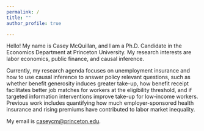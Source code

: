```yaml
---
permalink: /
title: ""
author_profile: true

---
```


Hello! My name is Casey McQuillan, and I am a Ph.D. Candidate in the Economics Department at Princeton University. My research interests are labor economics, public finance, and causal inference. 

Currently, my research agenda focuses on unemployment insurance and how to use causal inference to answer policy relevant questions, such as whether benefit generosity induces greater take-up, how benefit receipt facilitates better job matches for workers at the eligibility threshold, and if targeted information interventions improve take-up for low-income workers. Previous work includes quantifying how much employer-sponsored health insurance and rising premiums have contributed to labor market inequality. 

My email is caseycm@princeton.edu.
